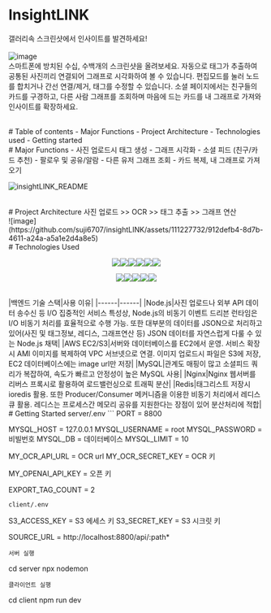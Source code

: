 # InsightLINK
갤러리속 스크린샷에서 인사이트를 발견하세요!
<br/><br/>
![image](https://github.com/suji6707/insightLINK/assets/111227732/78e62b54-13e5-4b71-ae24-ccf33513c218)
<br/>
스마트폰에 방치된 수십, 수백개의 스크린샷을 올려보세요. 
자동으로 태그가 추출하여 공통된 사진끼리 연결되어 그래프로 시각화하여 볼 수 있습니다. 
편집모드를 눌러 노드를 합치거나 간선 연결/제거, 태그를 수정할 수 있습니다.
소셜 페이지에서는 친구들의 카드를 구경하고, 다른 사람 그래프를 조회하며 
마음에 드는 카드를 내 그래프로 가져와 인사이트를 확장하세요.

<br/>
# Table of contents
- Major Functions
- Project Architecture
- Technologies used
- Getting started

<br/>
# Major Functions
- 사진 업로드시 태그 생성
- 그래프 시각화
- 소셜 피드 (친구/카드 추천)
- 팔로우 및 공유/알람
- 다른 유저 그래프 조회
- 카드 복제, 내 그래프로 가져오기

![insightLINK_README](https://github.com/suji6707/insightLINK/assets/111227732/1009b031-ecc5-405f-932d-6d05e499acf7)


<br/>
# Project Architecture
사진 업로드 >> OCR >> 태그 추출 >> 그래프 연산 
<br/>
![image](https://github.com/suji6707/insightLINK/assets/111227732/912defb4-8d7b-4611-a24a-a5a1e2d4a8e5)


<br/>
# Technologies Used
<p align="center"><img src="https://img.shields.io/badge/javascript-F7DF1E?style=for-the-badge&logo=javascript&logoColor=white"><img src="https://img.shields.io/badge/node.js-339933?style=for-the-badge&logo=Node.js&logoColor=white"><img src="https://img.shields.io/badge/AWS-FF9900?style=for-the-badge&logo=amazonaws&logoColor=white"><img src="https://img.shields.io/badge/mysql-4479A1?style=for-the-badge&logo=mysql&logoColor=white"><img src="https://img.shields.io/badge/nginx-009639?style=for-the-badge&logo=nginx&logoColor=black"><img src="https://img.shields.io/badge/redis-red?style=for-the-badge&logo=redis&logoColor=black"></p>
<p align="center"><img src="https://img.shields.io/badge/react-61DAFB?style=for-the-badge&logo=react&logoColor=black"><img src="https://img.shields.io/badge/next.js-black?style=for-the-badge&logo=next.js&logoColor=white"><img src="https://img.shields.io/badge/typescript-3178C6?style=for-the-badge&logo=typescript&logoColor=white"><img src="https://img.shields.io/badge/recoil-3578E5?style=for-the-badge&logo=recoil&logoColor=white"><img src="https://img.shields.io/badge/vercel-black?style=for-the-badge&logo=vercel&logoColor=white"></p>

<br/>
|백엔드 기술 스택|사용 이유|
|------|------|
|Node.js|사진 업로드나 외부 API 데이터 송수신 등 I/O 집중적인 서비스 특성상, Node.js의 비동기 이벤트 드리븐 런타임은 I/O 비동기 처리를 효율적으로 수행 가능. 또한 대부분의 데이터를 JSON으로 처리하고 있어(사진 및 태그정보, 레디스, 그래프연산 등) JSON 데이터를 자연스럽게 다룰 수 있는 Node.js 채택|
|AWS EC2/S3|서버와 데이터베이스를 EC2에서 운영. 서비스 확장시 AMI 이미지를 복제하여 VPC 서브넷으로 연결. 이미지 업로드시 파일은 S3에 저장, EC2 데이터베이스에는 image url만 저장|
|MySQL|관계도 매핑이 많고 소셜피드 쿼리가 복잡하여, 속도가 빠르고 안정성이 높은 MySQL 사용|
|Nginx|Nginx 웹서버를 리버스 프록시로 활용하여 로드밸런싱으로 트래픽 분산|
|Redis|태그리스트 저장시 ioredis 활용. 또한 Producer/Consumer 메커니즘을 이용한 비동기 처리에서 레디스 큐 활용. 레디스는 프로세스간 메모리 공유를 지원한다는 장점이 있어 분산처리에 적합|

<br/>
# Getting Started
server/.env
```
PORT = 8800

MYSQL_HOST = 127.0.0.1
MYSQL_USERNAME = root
MYSQL_PASSWORD = 비빌번호
MYSQL_DB = 데이터베이스
MYSQL_LIMIT = 10

MY_OCR_API_URL = OCR url
MY_OCR_SECRET_KEY = OCR 키

MY_OPENAI_API_KEY = 오픈 키

EXPORT_TAG_COUNT = 2
```
client/.env
```
S3_ACCESS_KEY = S3 에세스 키
S3_SECRET_KEY = S3 시크릿 키

SOURCE_URL = http://localhost:8800/api/:path*
```
서버 실행
```
cd server
npx nodemon
```
클라이언트 실행
```
cd client
npm run dev
```
